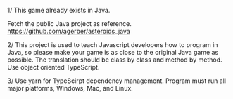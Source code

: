 1/ This game already exists in Java.



Fetch the public Java project as reference.
https://github.com/agerber/asteroids_java



2/ This project is used to teach Javascript developers how to program in Java, so please make your game is as close to the original Java game as possible. The translation should be class by class and method by method. Use object oriented TypeScript.



3/ Use yarn for TypeScirpt dependency management. Program must run all major platforms, Windows, Mac, and Linux.
